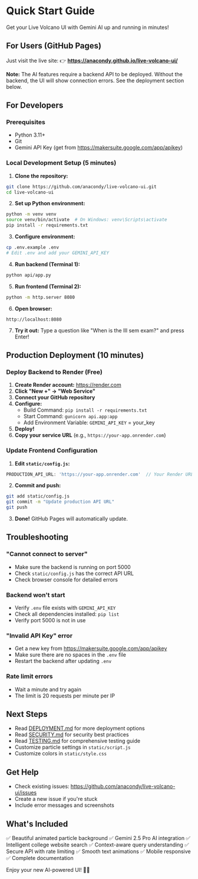 # Quick Start Guide

Get your Live Volcano UI with Gemini AI up and running in minutes!

## For Users (GitHub Pages)

Just visit the live site:
👉 **https://anacondy.github.io/live-volcano-ui/**

**Note:** The AI features require a backend API to be deployed. Without the backend, the UI will show connection errors. See the deployment section below.

## For Developers

### Prerequisites
- Python 3.11+
- Git
- Gemini API Key (get from https://makersuite.google.com/app/apikey)

### Local Development Setup (5 minutes)

1. **Clone the repository:**
```bash
git clone https://github.com/anacondy/live-volcano-ui.git
cd live-volcano-ui
```

2. **Set up Python environment:**
```bash
python -m venv venv
source venv/bin/activate  # On Windows: venv\Scripts\activate
pip install -r requirements.txt
```

3. **Configure environment:**
```bash
cp .env.example .env
# Edit .env and add your GEMINI_API_KEY
```

4. **Run backend (Terminal 1):**
```bash
python api/app.py
```

5. **Run frontend (Terminal 2):**
```bash
python -m http.server 8080
```

6. **Open browser:**
```
http://localhost:8080
```

7. **Try it out:**
Type a question like "When is the III sem exam?" and press Enter!

## Production Deployment (10 minutes)

### Deploy Backend to Render (Free)

1. **Create Render account:** https://render.com
2. **Click "New +" → "Web Service"**
3. **Connect your GitHub repository**
4. **Configure:**
   - Build Command: `pip install -r requirements.txt`
   - Start Command: `gunicorn api.app:app`
   - Add Environment Variable: `GEMINI_API_KEY` = your_key
5. **Deploy!**
6. **Copy your service URL** (e.g., `https://your-app.onrender.com`)

### Update Frontend Configuration

1. **Edit `static/config.js`:**
```javascript
PRODUCTION_API_URL: 'https://your-app.onrender.com'  // Your Render URL
```

2. **Commit and push:**
```bash
git add static/config.js
git commit -m "Update production API URL"
git push
```

3. **Done!** GitHub Pages will automatically update.

## Troubleshooting

### "Cannot connect to server"
- Make sure the backend is running on port 5000
- Check `static/config.js` has the correct API URL
- Check browser console for detailed errors

### Backend won't start
- Verify `.env` file exists with `GEMINI_API_KEY`
- Check all dependencies installed: `pip list`
- Verify port 5000 is not in use

### "Invalid API Key" error
- Get a new key from https://makersuite.google.com/app/apikey
- Make sure there are no spaces in the `.env` file
- Restart the backend after updating `.env`

### Rate limit errors
- Wait a minute and try again
- The limit is 20 requests per minute per IP

## Next Steps

- Read [DEPLOYMENT.md](DEPLOYMENT.md) for more deployment options
- Read [SECURITY.md](SECURITY.md) for security best practices
- Read [TESTING.md](TESTING.md) for comprehensive testing guide
- Customize particle settings in `static/script.js`
- Customize colors in `static/style.css`

## Get Help

- Check existing issues: https://github.com/anacondy/live-volcano-ui/issues
- Create a new issue if you're stuck
- Include error messages and screenshots

## What's Included

✅ Beautiful animated particle background
✅ Gemini 2.5 Pro AI integration
✅ Intelligent college website search
✅ Context-aware query understanding
✅ Secure API with rate limiting
✅ Smooth text animations
✅ Mobile responsive
✅ Complete documentation

Enjoy your new AI-powered UI! 🌋✨
